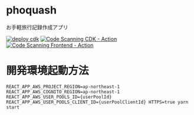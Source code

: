 # phoquash

お手軽旅行記録作成アプリ

[![deploy cdk](https://github.com/badmintoncryer/phoquash/actions/workflows/cdk-deploy.yaml/badge.svg)](https://github.com/badmintoncryer/phoquash/actions/workflows/cdk-deploy.yaml)
[![Code Scanning CDK - Action](https://github.com/badmintoncryer/phoquash/actions/workflows/code-scanning-cdk.yaml/badge.svg)](https://github.com/badmintoncryer/phoquash/actions/workflows/code-scanning-cdk.yaml)
[![Code Scanning Frontend - Action](https://github.com/badmintoncryer/phoquash/actions/workflows/code-scanning-frontend.yaml/badge.svg)](https://github.com/badmintoncryer/phoquash/actions/workflows/code-scanning-frontend.yaml)

# 開発環境起動方法

```
REACT_APP_AWS_PROJECT_REGION=ap-northeast-1 REACT_APP_AWS_COGNITO_REGION=ap-northeast-1 REACT_APP_AWS_USER_POOLS_ID={userPoolId} REACT_APP_AWS_USER_POOLS_CLIENT_ID={userPoolClientId} HTTPS=true yarn start
```
